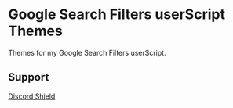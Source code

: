 # Google Search Filters userScript Themes
Themes for my Google Search Filters userScript.
## Support
[Discord Shield](https://discordapp.com/api/guilds/1140065636857421945/widget.png?style=shield)
